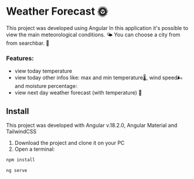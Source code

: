 # Weather Forecast 🌞
This project was developed using Angular
In this application it's possible to view the main meteorological conditions. 🌤️
You can choose a city from from searchbar.  📝

### Features:

 - view today temperature 
 - view today other infos like: max and min temperature🌡️, wind speed🌬️ and moisture percentage💧
 - view next day weather forecast (with temperature) 🌈

## Install
This project was developed with Angular v.18.2.0, Angular Material and TailwindCSS

 1. Download the project and clone it on your PC
 2. Open a terminal: 
```bash
npm install
```

```bash
ng serve
```
